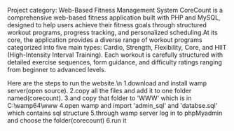 Project category: Web-Based Fitness Management System
CoreCount is a comprehensive web-based fitness application built with PHP and MySQL, 
designed to help users achieve their fitness goals through structured workout programs, progress 
tracking, and personalized scheduling.At its core, the application provides a diverse range of workout programs categorized into 
five main types: Cardio, Strength, Flexibility, Core, and HIIT (High-Intensity Interval Training). 
Each workout is carefully structured with detailed exercise sequences, form guidance, and difficulty 
ratings ranging from beginner to advanced levels.


Here are the steps to run the website.\n
1.download and install wamp server(open source).
2.copy all the files and add it to one folder named(corecount).
3.and copy that folder to 'WWW' which is in C:\wamp64\www
4.open wamp and import 'admin_sql' and 'databse.sql' which contains sql structure
5.through wamp server log in to phpMyadmin and choose the folder(corecount)
6.run it
